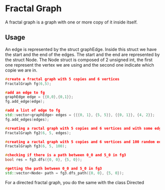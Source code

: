 # Fractal Graph

A fractal graph is a graph with one or more copy of it inside itself.

##  Usage

An edge is represented by the struct graphEdge. Inside this struct we have the start and the end of the edges. The start and the end are represented by the struct Node. The Node struct is composed of 2 unsigned int, the first one represent the vertex we are using and the second one indicate which copie we are in.
```c++
#create a fractal graph with 5 copies and 6 vertices
FractalGraph fg(6,5);

#add an edge to fg
graphEdge edge = {{0,0},{0,1}};
fg.add_edge(edge);

#add a list of edge to fg
std::vector<graphEdge> edges = {{{0, 1}, {5, 5}}, {{0, 1}}, {4, 2}};
fg.add_edges(edges);

#creating a ractal graph with 5 copies and 6 vertices and with some edges
FractalGraph fg2(6, 5, edges);

#creating a ractal graph with 5 copies and 6 vertices and 100 random edges
FractalGraph fg3(6, 5, 100);

#checking if there is a path between 0_0 and 5_0 in fg3
bool res = fg3.dfs({0, 0}, {5, 0});

#getting the path between 0_0 and 5_0 in fg3
std::vector<Node> path = fg3.dfs_path({0, 0}, {5, 0});
```
For a directed fractal graph, you do the same with the class Directed 

